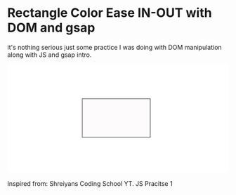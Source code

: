 # Rectangle Color Ease IN-OUT with DOM and gsap

it's nothing serious just some practice I was doing with DOM manipulation along with JS and gsap intro.

<!--  ![](https://github.com/knilesh9/SimpleColorTransitionOnHover/blob/main/media/demo.gif) -->

<img src="https://github.com/knilesh9/SimpleColorTransitionOnHover/blob/main/media/demo.gif" alt="Demo" width="auto" height="auto">

Inspired from: Shreiyans Coding School YT. JS Pracitse 1
